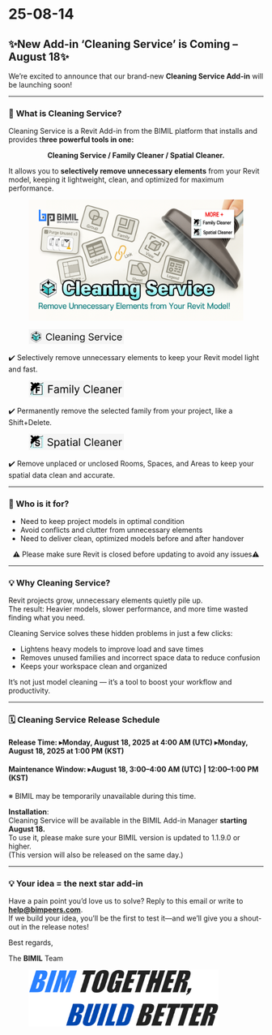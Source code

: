 # 25-08-14

## ✨New Add-in ‘Cleaning Service’ is Coming – August 18✨

We’re excited to announce that our brand-new **Cleaning Service Add-in** will be launching soon!

***

### 📌 **What is** Cleaning Service?

Cleaning Service is a Revit Add-in from the BIMIL platform that installs and provides t**hree powerful tools in one:**

<p align="center"><strong>Cleaning Service / Family Cleaner / Spatial Cleaner.</strong></p>

It allows you to **selectively remove unnecessary elements** from your Revit model, keeping it lightweight, clean, and optimized for maximum performance.

<figure><img src="../../.gitbook/assets/Cleaning Service_썸네일.png" alt=""><figcaption></figcaption></figure>

<div align="left"><figure><img src="../../.gitbook/assets/Cleaning Service.png" alt="" width="188"><figcaption></figcaption></figure></div>

✔️ Selectively remove unnecessary elements to keep your Revit model light and fast.

<div align="left"><figure><img src="../../.gitbook/assets/Family Cleaner (2).png" alt="" width="188"><figcaption></figcaption></figure></div>

✔️ Permanently remove the selected family from your project, like a Shift+Delete.

<div align="left"><figure><img src="../../.gitbook/assets/Spatial Cleaner (2).png" alt="" width="188"><figcaption></figcaption></figure></div>

✔️ Remove unplaced or unclosed Rooms, Spaces, and Areas to keep your spatial data clean and accurate.

***

### 💼 Who is it for?

* Need to keep project models in optimal condition
* Avoid conflicts and clutter from unnecessary elements
* Need to deliver clean, optimized models before and after handover

<p align="center">⚠️ Please make sure Revit is closed before updating to avoid any issues⚠️</p>

***

### 💡 **Why Cleaning Service?**

Revit projects grow, unnecessary elements quietly pile up.
\
The result: Heavier models, slower performance, and more time wasted finding what you need.

Cleaning Service solves these hidden problems in just a few clicks:

* Lightens heavy models to improve load and save times
* Removes unused families and incorrect space data to reduce confusion
* Keeps your workspace clean and organized

It’s not just model cleaning — it’s a tool to boost your workflow and productivity.

***

### 🗓 **Cleaning Service Release Schedule**

#### Release Time:&#xD; ▸Monday, August 18, 2025 at 4:00 AM (UTC)&#xD; ▸Monday, August 18, 2025 at 1:00 PM (KST)

#### Maintenance Window:&#xD; ▸August 18, 3:00–4:00 AM (UTC) | 12:00–1:00 PM (KST)

※ BIMIL may be temporarily unavailable during this time.

**Installation**:
\
Cleaning Service will be available in the BIMIL Add-in Manager **starting August 18.**
\
To use it, please make sure your BIMIL version is updated to 1.1.9.0 or higher.
\
(This version will also be released on the same day.)

***

### 💡 Your idea = the next star add-in

Have a pain point you’d love us to solve? Reply to this email or write to [**help@bimpeers.com**](mailto:help@bimpeers.com?subject=undefined\&body=undefined).\
If we build your idea, you’ll be the first to test it—and we’ll give you a shout-out in the release notes!

Best regards,

The **BIMIL** Team

<figure><img src="../../.gitbook/assets/image (4) (1).png" alt="" width="375"><figcaption></figcaption></figure>
